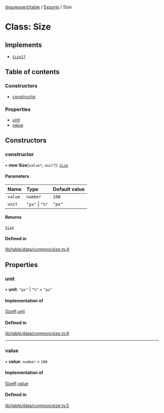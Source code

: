 [@guiexpert/table](../README.md) / [Exports](../modules.md) / Size

# Class: Size

## Implements

- [`SizeIf`](../interfaces/SizeIf.md)

## Table of contents

### Constructors

- [constructor](Size.md#constructor)

### Properties

- [unit](Size.md#unit)
- [value](Size.md#value)

## Constructors

### constructor

• **new Size**(`value?`, `unit?`): [`Size`](Size.md)

#### Parameters

| Name | Type | Default value |
| :------ | :------ | :------ |
| `value` | `number` | `100` |
| `unit` | ``"px"`` \| ``"%"`` | `"px"` |

#### Returns

[`Size`](Size.md)

#### Defined in

[lib/table/data/common/size.ts:4](https://github.com/guiexperttable/ge-table/blob/65d38fc/libs/table/src/lib/table/data/common/size.ts#L4)

## Properties

### unit

• **unit**: ``"px"`` \| ``"%"`` = `"px"`

#### Implementation of

[SizeIf](../interfaces/SizeIf.md).[unit](../interfaces/SizeIf.md#unit)

#### Defined in

[lib/table/data/common/size.ts:6](https://github.com/guiexperttable/ge-table/blob/65d38fc/libs/table/src/lib/table/data/common/size.ts#L6)

___

### value

• **value**: `number` = `100`

#### Implementation of

[SizeIf](../interfaces/SizeIf.md).[value](../interfaces/SizeIf.md#value)

#### Defined in

[lib/table/data/common/size.ts:5](https://github.com/guiexperttable/ge-table/blob/65d38fc/libs/table/src/lib/table/data/common/size.ts#L5)
